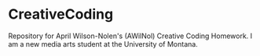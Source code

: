 # CreativeCoding
Repository for April Wilson-Nolen's (AWilNol) Creative Coding Homework.
I am a new media arts student at the University of Montana. 

